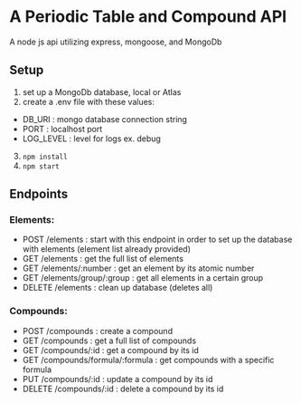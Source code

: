 # A Periodic Table and Compound API
A node js api utilizing express, mongoose, and MongoDb

## Setup
1. set up a MongoDb database, local or Atlas
2. create a .env file with these values: 
 - DB_URI : mongo database connection string
 - PORT : localhost port
 - LOG_LEVEL : level for logs ex. debug
3. ```npm install```
4. ```npm start```

## Endpoints
### Elements:
 - POST /elements : start with this endpoint in order to set up the database with elements (element list already provided)
 - GET /elements : get the full list of elements
 - GET /elements/:number : get an element by its atomic number
 - GET /elements/group/:group : get all elements in a certain group
 - DELETE /elements : clean up database (deletes all)

### Compounds:
 - POST /compounds : create a compound
 - GET /compounds : get a full list of compounds
 - GET /compounds/:id : get a compound by its id
 - GET /compounds/formula/:formula : get compounds with a specific formula
 - PUT /compounds/:id : update a compound by its id
 - DELETE /compounds/:id : delete a compound by its id
